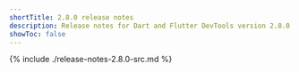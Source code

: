 ```yaml
---
shortTitle: 2.8.0 release notes
description: Release notes for Dart and Flutter DevTools version 2.8.0.
showToc: false
---
```


{% include ./release-notes-2.8.0-src.md %}
